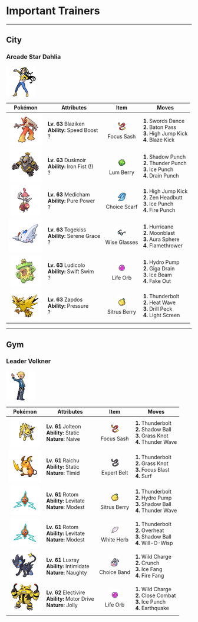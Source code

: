 # Important Trainers


---

## City

### Arcade Star Dahlia

![Arcade Star Dahlia](../../assets/important_trainers/dahlia.png)

| Pokémon | Attributes | Item | Moves |
|:-------:|------------|:----:|-------|
| ![Blaziken](../../assets/sprites/blaziken/front.gif) | **Lv. 63** Blaziken<br>**Ability:** <span class="tooltip" title="The Pokémon’s Speed stat is gradually boosted.">Speed Boost</span><br>? | ![Focus Sash](../../assets/items/focus_sash.png "Focus Sash")<br><span class="tooltip" title="An item to be held by a Pokémon. If it has full HP, the holder will endure one potential KO attack, leaving 1 HP.">Focus Sash</span> | **1.** Swords Dance<br>**2.** Baton Pass<br>**3.** High Jump Kick<br>**4.** Blaze Kick |
| ![Dusknoir](../../assets/sprites/dusknoir/front.gif) | **Lv. 63** Dusknoir<br>**Ability:** <span class="tooltip" title="Boosts the power of punching moves.">Iron Fist (!)</span><br>? | ![Lum Berry](../../assets/items/lum_berry.png "Lum Berry")<br><span class="tooltip" title="A Poffin ingredient. It may be used or held by a Pokémon to recover from any status problem.">Lum Berry</span> | **1.** Shadow Punch<br>**2.** Thunder Punch<br>**3.** Ice Punch<br>**4.** Drain Punch |
| ![Medicham](../../assets/sprites/medicham/front.gif) | **Lv. 63** Medicham<br>**Ability:** <span class="tooltip" title="Boosts the power of physical attacks.">Pure Power</span><br>? | ![Choice Scarf](../../assets/items/choice_scarf.png "Choice Scarf")<br><span class="tooltip" title="An item to be held by a Pokémon. This scarf boosts Speed, but allows the use of only one kind of move.">Choice Scarf</span> | **1.** High Jump Kick<br>**2.** Zen Headbutt<br>**3.** Ice Punch<br>**4.** Fire Punch |
| ![Togekiss](../../assets/sprites/togekiss/front.gif) | **Lv. 63** Togekiss<br>**Ability:** <span class="tooltip" title="Boosts the likelihood of added effects appearing.">Serene Grace</span><br>? | ![Wise Glasses](../../assets/items/wise_glasses.png "Wise Glasses")<br><span class="tooltip" title="An item to be held by a Pokémon. It is a thick pair of glasses that slightly boosts the power of special moves.">Wise Glasses</span> | **1.** Hurricane<br>**2.** Moonblast<br>**3.** Aura Sphere<br>**4.** Flamethrower |
| ![Ludicolo](../../assets/sprites/ludicolo/front.gif) | **Lv. 63** Ludicolo<br>**Ability:** <span class="tooltip" title="Boosts the Pokémon’s Speed in rain.">Swift Swim</span><br>? | ![Life Orb](../../assets/items/life_orb.png "Life Orb")<br><span class="tooltip" title="An item to be held by a Pokémon. It boosts the power of moves, but at the cost of some HP on each hit.">Life Orb</span> | **1.** Hydro Pump<br>**2.** Giga Drain<br>**3.** Ice Beam<br>**4.** Fake Out |
| ![Zapdos](../../assets/sprites/zapdos/front.gif) | **Lv. 63** Zapdos<br>**Ability:** <span class="tooltip" title="The Pokémon raises the foe’s PP usage.">Pressure</span><br>? | ![Sitrus Berry](../../assets/items/sitrus_berry.png "Sitrus Berry")<br><span class="tooltip" title="A Poffin ingredient. It may be used or held by a Pokémon to heal the user’s HP a little.">Sitrus Berry</span> | **1.** Thunderbolt<br>**2.** Heat Wave<br>**3.** Drill Peck<br>**4.** Light Screen |



---

## Gym

### Leader Volkner

![Leader Volkner](../../assets/important_trainers/volkner.png)

| Pokémon | Attributes | Item | Moves |
|:-------:|------------|:----:|-------|
| ![Jolteon](../../assets/sprites/jolteon/front.gif) | **Lv. 61** Jolteon<br>**Ability:** <span class="tooltip" title="Contact with the Pokémon may cause paralysis.">Static</span><br>**Nature:** <span class="tooltip" title="[+Spd, -Sp. Def]">Naive</span> | ![Focus Sash](../../assets/items/focus_sash.png "Focus Sash")<br><span class="tooltip" title="An item to be held by a Pokémon. If it has full HP, the holder will endure one potential KO attack, leaving 1 HP.">Focus Sash</span> | **1.** Thunderbolt<br>**2.** Shadow Ball<br>**3.** Grass Knot<br>**4.** Thunder Wave |
| ![Raichu](../../assets/sprites/raichu/front.gif) | **Lv. 61** Raichu<br>**Ability:** <span class="tooltip" title="Contact with the Pokémon may cause paralysis.">Static</span><br>**Nature:** <span class="tooltip" title="[+Spd, -Atk]">Timid</span> | ![Expert Belt](../../assets/items/expert_belt.png "Expert Belt")<br><span class="tooltip" title="An item to be held by a Pokémon. It is a well-worn belt that slightly boosts the power of supereffective moves.">Expert Belt</span> | **1.** Thunderbolt<br>**2.** Grass Knot<br>**3.** Focus Blast<br>**4.** Surf |
| ![Rotom](../../assets/sprites/rotom/front.gif) | **Lv. 61** Rotom<br>**Ability:** <span class="tooltip" title="Gives full immunity to all Ground-type moves.">Levitate</span><br>**Nature:** <span class="tooltip" title="[+Sp. Atk, -Atk]">Modest</span> | ![Sitrus Berry](../../assets/items/sitrus_berry.png "Sitrus Berry")<br><span class="tooltip" title="A Poffin ingredient. It may be used or held by a Pokémon to heal the user’s HP a little.">Sitrus Berry</span> | **1.** Thunderbolt<br>**2.** Hydro Pump<br>**3.** Shadow Ball<br>**4.** Thunder Wave |
| ![Rotom](../../assets/sprites/rotom/front.gif) | **Lv. 61** Rotom<br>**Ability:** <span class="tooltip" title="Gives full immunity to all Ground-type moves.">Levitate</span><br>**Nature:** <span class="tooltip" title="[+Sp. Atk, -Atk]">Modest</span> | ![White Herb](../../assets/items/white_herb.png "White Herb")<br><span class="tooltip" title="An item to be held by a Pokémon. It restores any lowered stat in battle. It can be used only once.">White Herb</span> | **1.** Thunderbolt<br>**2.** Overheat<br>**3.** Shadow Ball<br>**4.** Will-O-Wisp |
| ![Luxray](../../assets/sprites/luxray/front.gif) | **Lv. 61** Luxray<br>**Ability:** <span class="tooltip" title="Lowers the foe’s Attack stat.">Intimidate</span><br>**Nature:** <span class="tooltip" title="[+Atk, -Sp. Def]">Naughty</span> | ![Choice Band](../../assets/items/choice_band.png "Choice Band")<br><span class="tooltip" title="An item to be held by a Pokémon. This headband ups Attack, but allows the use of only one kind of move.">Choice Band</span> | **1.** Wild Charge<br>**2.** Crunch<br>**3.** Ice Fang<br>**4.** Fire Fang |
| ![Electivire](../../assets/sprites/electivire/front.gif) | **Lv. 62** Electivire<br>**Ability:** <span class="tooltip" title="Raises Speed if hit by an Electric-type move.">Motor Drive</span><br>**Nature:** <span class="tooltip" title="[+Spd, -Sp. Atk]">Jolly</span> | ![Life Orb](../../assets/items/life_orb.png "Life Orb")<br><span class="tooltip" title="An item to be held by a Pokémon. It boosts the power of moves, but at the cost of some HP on each hit.">Life Orb</span> | **1.** Wild Charge<br>**2.** Close Combat<br>**3.** Ice Punch<br>**4.** Earthquake |


